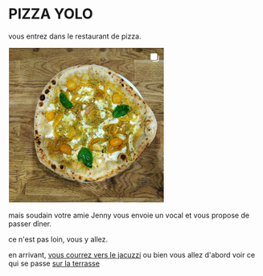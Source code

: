 # PIZZA YOLO

vous entrez dans le restaurant de pizza.

![photo de pizza avec des feuilles de basilic](images/pizz.png)

mais soudain votre amie Jenny vous envoie un vocal et vous propose de passer dîner.

ce n'est pas loin, vous y allez.

en arrivant, [vous courrez vers le jacuzzi](jacuzzi.md)
ou bien vous allez d'abord voir ce qui se passe [sur la terrasse](terrasse.md)

